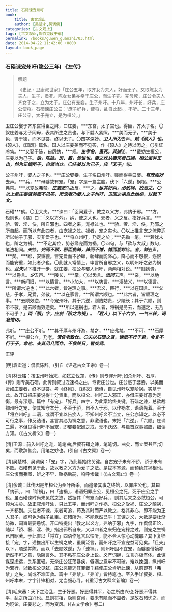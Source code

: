 ```yaml
---
title: 石碏谏宠州吁
book:
    title: 古文观止
    author: [吴楚才,吴调侯]
categories: [古文观止]
tags: [古文观止,郑伯克段于鄢]
permalink: /books/guwen_guanzhi/03.html
date: 2014-04-22 11:42:00 +0800
layout: book_page
---
```



### 石碏谏宠州吁(隐公三年) 《左传》

> 解题
>
> 《史记・卫康叔世家》「庄公五年，取齐女为夫人，好而无子。又取陈女为夫人，生子，蚤死。陈女女弟亦幸于庄公，而生子完。完母死，庄公令夫人齐女子之，立为太子。庄公有宠妾，生子州吁。十八年，州吁长，好兵，庄公使将。石碏谏庄公曰：‘庶子好兵，使将，乱自此起。，不听。二十三年，庄公卒，太子完立，是为桓公。」


卫庄公娶于齐东宫得臣之妹，曰庄姜，***东宫，太子宫也。得臣，齐太子名。〇叙庄姜与太子同母，表其所生之贵也。与下嬖人紧照。***美而无子，***美于色，贤于德，而不见答，终以无子。〇四字深妙。***卫人所为***去声。***赋《硕人》也。***《硕人》，《国风》篇名。国人以庄姜美而不见答，作《硕人》之诗以闵之。〇引证冷隽。***又娶于陈，曰厉妫，***规。***生孝伯，蚤死。其娣***弟。***戴妫生桓公，庄姜以为己子。***妫，陈姓。厉、戴，皆谥也。妻之妹从妻来者曰娣。桓公虽非正出，然为正嫡所子，自然当立。〇庄姜以为己子，应「无子」句。***


公子州吁，嬖人之子也。***庄公嬖妾，生子名曰州吁。贱而得幸曰嬖。***有宠而好***去声。***兵，***母嬖故有宠。「宠」字是一篇主脑。伏下「六逆」祸根。***公弗禁。***以宠故弗禁。***庄姜恶***乌故反。***之。***纵其好兵，必致祸，故恶之。〇以上叙庄姜贤美而不见答，所宠者乃嬖人之子州吁，卫国之祸自此始矣，以起下文。***

石碏***鹤。〇卫大夫。***谏曰：「臣闻爱子，教之以义方，弗纳于邪。***方，矩则也。《易》曰：「义以方外」。纳，使之人也。邪者，义之反。指好兵言。***骄、奢、淫、佚，所自邪也。四者之来，宠禄过也。***骄、奢、淫、佚，乃邪之所自起。而所以有此四者，由宠禄之过。禄者，宠之实也。〇以上推言宠之流弊适所以纳子于邪，实非爱子也。***将立州吁，乃定之矣；***先拗一笔。***若犹未也，阶之为祸。***不定其位，势必缘宠而为祸。〇四句，与「欲与大叔」数句，笔法相同。***夫***扶。***完而不骄，骄而能降，降而不憾，憾而能眕***轸。***者，鲜***去声。***矣。***眕，安重貌。言宠爱而不骄肆，骄肆而能降心，降心而不怨恨，怨恨而能安重，如此者少也。〇此就人常情上，申言所自邪之义，以明州吁之必为祸也。***且夫***以下推开一步，就庄姜、桓公与嬖人州吁，两两相对说。***贱妨贵，***以爵言。***少***去声。***陵长，***掌。〇以齿言。***远间***去声。***亲，***以地言。***新间旧，***以情言。***小加大，***以势言。***淫破义，***以德言。***所谓六逆也；***此六者，皆逆理之事。***君义，臣行，***以在国言。***父慈，子孝，兄爱，弟敬，***以在家言。***所谓六顺也。***此六者，皆顺理之事。***去顺效逆，***今宠州吁，其于六逆，则贱妨贵，少陵长；其于六顺，则弟不敬。是去顺而效逆矣。***所以速祸也。君人者，将祸是务去，而速之，无乃不可乎？」***两「祸」字，应前「阶之为祸」。「君人」以下十六字，一气三转，词意恺切。***



弗听。***庄公不听。***其子厚与州吁游，禁之，***应弗禁。***不可。***石厚不听。***桓公立，乃老。***谓告老致仕。〇夫以石碏之贤，谏既不行于君，令复不行于子，命也。夫其见几而作，不俟终日，智矣哉。***



汇评

[明]袁宏道：侃侃陈辞。(引自《评选古文正宗》卷一)

[清]林云铭：按卫州吁始末，如弑立伐郑，《传》则专罪州吁;如杀州吁、石厚，《传》则专美石碏。此传则叙过宠速祸之由，专责庄公也。庄公惑于嬖妾，以美而贤如庄姜者，终不见答。考《终风》、《绿衣》诸诗，自见州吁以宠阶祸，实基于此。故开口把庄姜说得十分贵重，而以桓公、州吁二人邪正，亦借庄姜好恶为定衡，最有深意。篇中「有宠」、「好兵」四字，为此案始终关键。石碏之谏，总欲裁抑州吁之宠，使其知守本分，不至于骄，自不人于邪，以作祸本，语语先着。至于「将立州吁」二语，或谓不宜以告痴人，不知州吁义不当立，庄公亦知之。以必不可行之事，作反诘语，甚言其必为祸之意，非激语也。末把「六逆」、「六顺」庄诵二遍，不但见得州吁不当宠，即嬖妾配嫡之戒，无不跃然，与篇首叙事照应，细读方知。〈《古文析义》卷一)

[清]王源：前入州吁之宠，笔笔曲;后叙石碏之谏，笔笔切。曲矣，而立案甚严;切矣，而敷辞甚变。用笔之妙也。(引自《古文翼》卷一)

[清]吴楚材、吴调侯：「宠」字，乃此篇始终关键。自古宠子未有不骄，骄子未有不败。石碏有见于此，故以教之义方为爱子之法。是拔本塞源，而预绝其祸根也。庄公愎而弗图，辨之不早，贻祸后嗣，呜呼惨哉！(《古文观止》卷一)

[清]余诚：此传因是年桓公为州吁所杀，而追录其事之终始，以罪庄公也。其曰「纳邪」，曰「阶祸」，曰「速祸」，语语归罪庄公，见桓公之死，死于庄公之手也。虽石碏谏时尚未见弑之迹，然据其「有宠而好兵」，则其后来之必弑桓公，可预为决矣。故正叙州吁处，只此五字，而州吁之作祸、桓公之受祸、庄公之酿祸，一齐都到。夫往者不谏，来者可追，苟及其时而严以教之，格其非心，即不能为正人君子，或可免为贼子乱臣。石碏所为，不能默然已乎！其谏之义，大抵是要杜渐防微，词旨最要恳切。开口特提出「教之以义方，弗纳于邪」九字，作侃侃正论，随以「骄、奢、淫、佚」指出邪所自来，又以四者之来归在宠禄之过，则宠之生祸已自昭著。于此直以「将立」四语作危言以悚听，能不令人惊心动魄耶？其下复径接「宠」字，递推出所以生祸之故，虽属泛言，而州吁之不宜宠益可见矣。「且夫」以下，顺逆并陈，而以「去顺效逆」为「速祸」，则州吁固不宜宠，而嬖妾僭嫡亦断然不可之意，隐隐言外。其不粘在庄公身上说。义严词婉，立言亦极有体。此谏谋深虑远，关系匪轻。无奈庄公狂荡暴疾，僻溺之意牢不可破，难以挽回，纵州吁为邪行，以致桓公见弑，庄公恶能逃其罪哉？藉使庄公肯听此谏，从前即有「弗禁」之失，尚或不难匡救。篇中「弗禁」、「弗听」皆特笔也。至入手详叙姜、桓、州吁本末，字字针锋相对，尤当细心寻。(《重订古文释义新编》卷一)

[清]毛庆蕃：天下之治乱，生于好恶。好恶得其平，治之所由兴也;好恶不得其平，乱之所由兴也。显则将相，隐则宫闱，要未有隐而不显者，是故石碏忧之，而为谠论，庄姜悲之，而为变风。(《古文学余》卷二)
